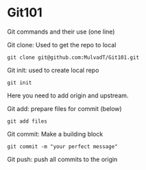 # Git101

Git commands and their use (one line) 

Git clone: Used to get the repo to local
```
git clone git@github.com:MulvadT/Git101.git 
```

Git init: used to create local repo
```
git init  
```
Here you need to add origin and upstream. 


Git add: prepare files for commit (below) 
```
git add files 
```


Git commit: Make a building block 
```
git commit -m "your perfect message" 
```

Git push: push all commits to the origin
